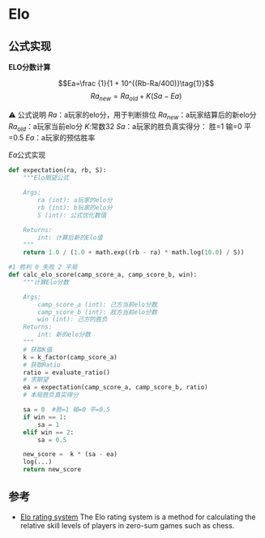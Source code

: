 # Elo 

## 公式实现
**ELO分数计算**


$$Ea=\frac {1}{1 + 10^{(Rb-Ra/400)}\tag{1}}$$ 
$$Ra_{new} = Ra_{old} + K(Sa - Ea)\tag{1.1}$$ 

:warning: 公式说明
$Ra$：a玩家的elo分，用于判断排位
$Ra_{new}$：a玩家结算后的新elo分
$Ra_{old}$：a玩家当前elo分
$K$:常数32
$Sa$：a玩家的胜负真实得分：
胜=1 输=0 平=0.5
$Ea$：a玩家的预估胜率

$Ea$公式实现
```python
def expectation(ra, rb, S):
    """Elo期望公式

    Args:
        ra (int): a玩家的elo分
        rb (int): b玩家的elo分
        S (int): 公式优化数值

    Returns:
        int: 计算后新的Elo值
    """
    return 1.0 / (1.0 + math.exp((rb - ra) * math.log(10.0) / S))

#1 胜利 0 失败 2 平局
def calc_elo_score(camp_score_a, camp_score_b, win):
    """计算Elo分数

    Args:
        camp_score_a (int): 己方当前elo分数
        camp_score_b (int): 敌方当前elo分数
        win (int): 己方的胜负
    Returns:
        int: 新的elo分数
    """
    # 获取K值
    k = k_factor(camp_score_a)
    # 获取Ratio
    ratio = evaluate_ratio()
    # 求期望
    ea = expectation(camp_score_a, camp_score_b, ratio)
    # 本局胜负真实得分

    sa = 0  #胜=1 输=0 平=0.5
    if win == 1:
        sa = 1
    elif win == 2:
        sa = 0.5

    new_score =  k * (sa - ea)
    log(...)
    return new_score
```



## 参考
- [Elo rating system](https://en.wikipedia.org/wiki/Elo_rating_system) The Elo rating system is a method for calculating the relative skill levels of players in zero-sum games such as chess.

